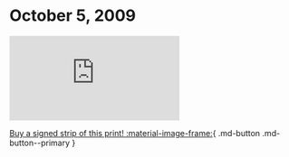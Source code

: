 # October 5, 2009

![](https://www.achewood.com/comic.php?date=10052009)

[Buy a signed strip of this print! :material-image-frame:](https://achewood-holiday-pop-up.myshopify.com/products/strip#10052009){ .md-button .md-button--primary }
